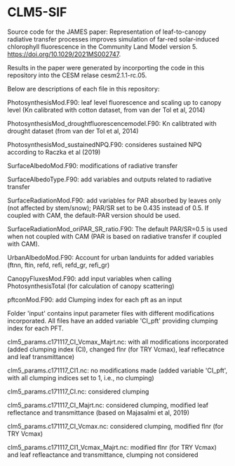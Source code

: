 # CLM5-SIF

Source code for the JAMES paper: Representation of leaf-to-canopy radiative transfer processes improves simulation of far-red solar-induced chlorophyll fluorescence in the Community Land Model version 5. https://doi.org/10.1029/2021MS002747.

Results in the paper were generated by incorporting the code in this repository into the CESM relase cesm2.1.1-rc.05. 

Below are descriptions of each file in this repository:

PhotosynthesisMod.F90: leaf level fluorescence and scaling up to canopy level (Kn calibrated with cotton dataset, from van der Tol et al, 2014)

PhotosynthesisMod_droughtfluorescencemodel.F90: Kn calibtrated with drought dataset (from van der Tol et al, 2014)

PhotosynthesisMod_sustainedNPQ.F90: consideres sustained NPQ according to Raczka et al (2019)

SurfaceAlbedoMod.F90: modifications of radiative transfer

SurfaceAlbedoType.F90: add variables and outputs related to radiative transfer

SurfaceRadiationMod.F90: add variables for PAR absorbed by leaves only (not affected by stem/snow); PAR/SR set to be 0.435 instead of 0.5. If coupled with CAM, the default-PAR version should be used.

SurfaceRadiationMod_oriPAR_SR_ratio.F90: The default PAR/SR=0.5 is used when not coupled with CAM (PAR is based on radiative transfer if coupled with CAM).

UrbanAlbedoMod.F90: Account for urban landuints for added variables (ftnn, ftin, refd, refi, refd_gr, refi_gr)

CanopyFluxesMod.F90: add input variables when calling PhotosynthesisTotal (for calculation of canopy scattering)

pftconMod.F90: add Clumping index for each pft as an input

Folder 'input' contains input parameter files with different modifications incorporated. All files have an added variable 'CI_pft' providing clumping index for each PFT. 

clm5_params.c171117_CI_Vcmax_Majrt.nc: with all modifications incorporated (added clumping index (CI), changed flnr (for TRY Vcmax), leaf reflecatnce and leaf transmittance)

clm5_params.c171117_CI1.nc: no modifications made (added variable 'CI_pft', with all clumping indices set to 1, i.e., no clumping)

clm5_params.c171117_CI.nc: considered clumping

clm5_params.c171117_CI_Majrt.nc: considered clumping, modified leaf reflectance and transmittance (based on Majasalmi et al, 2019)

clm5_params.c171117_CI_Vcmax.nc: considered clumping, modified flnr (for TRY Vcmax)

clm5_params.c171117_CI1_Vcmax_Majrt.nc: modified flnr (for TRY Vcmax) and leaf refleactance and transmittance, clumping not considered




